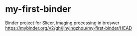 # my-first-binder
Binder project for Slicer, imaging processing in broswer
https://mybinder.org/v2/gh/jinyingzhou/my-first-binder/HEAD
